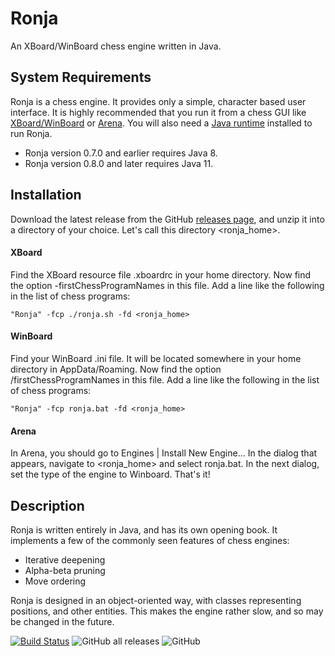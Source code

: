# Ronja

An XBoard/WinBoard chess engine written in Java.

## System Requirements

Ronja is a chess engine. It provides  only a simple, character based user 
interface. It is highly recommended that you run it from a chess GUI like 
[XBoard/WinBoard](https://www.gnu.org/software/xboard) or
[Arena](http://www.playwitharena.de). You will also need a 
[Java runtime](https://adoptopenjdk.net) installed to run Ronja.

* Ronja version 0.7.0 and earlier requires Java 8.
* Ronja version 0.8.0 and later requires Java 11.


## Installation

Download the latest release from the GitHub 
[releases page](https://github.com/dykstrom/ronja/releases), 
and unzip it into a directory of your choice. Let's call this directory
&lt;ronja_home&gt;.

#### XBoard

Find the XBoard resource file .xboardrc in your home directory.
Now find the option -firstChessProgramNames in this file. Add a 
line like the following in the list of chess programs:

    "Ronja" -fcp ./ronja.sh -fd <ronja_home>

#### WinBoard

Find your WinBoard .ini file. It will be located somewhere in 
your home directory in AppData/Roaming. Now find the option 
/firstChessProgramNames in this file. Add a line like the
following in the list of chess programs:

    "Ronja" -fcp ronja.bat -fd <ronja_home>

#### Arena

In Arena, you should go to Engines | Install New Engine... In the 
dialog that appears, navigate to &lt;ronja_home&gt; and select ronja.bat.
In the next dialog, set the type of the engine to Winboard. That's it!

## Description

Ronja is written entirely in Java, and has its own opening book. It 
implements a few of the commonly seen features of chess engines:

* Iterative deepening
* Alpha-beta pruning
* Move ordering

Ronja is designed in an object-oriented way, with classes representing 
positions, and other entities. This makes the engine rather slow, and
so may be changed in the future.

<div style="text-align: left">

[![Build Status](https://travis-ci.com/dykstrom/ronja.svg?branch=master)](https://travis-ci.com/dykstrom/ronja)
![GitHub all releases](https://img.shields.io/github/downloads/dykstrom/ronja/total)
![GitHub](https://img.shields.io/github/license/dykstrom/ronja)

</div>
